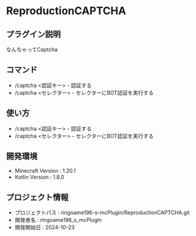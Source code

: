 # ReproductionCAPTCHA

## プラグイン説明
なんちゃってCaptcha

## コマンド
- /captcha <auth> <認証キー> - 認証する
- /captcha <check> <セレクター> - セレクターにBOT認証を実行する

## 使い方
- /captcha <auth> <認証キー> - 認証する
- /captcha <check> <セレクター> - セレクターにBOT認証を実行する

## 開発環境
- Minecraft Version : 1.20.1
- Kotlin Version : 1.8.0

## プロジェクト情報
- プロジェクトパス : ringoame196-s-mcPlugin/ReproductionCAPTCHA.git
- 開発者名 : ringoame196_s_mcPlugin
- 開発開始日 : 2024-10-23
